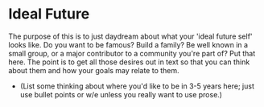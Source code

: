 # Ideal Future

The purpose of this is to just daydream about what your 'ideal future self' looks like. Do you want to be famous? Build a family? Be well known in a small
group, or a major contributor to a community you're part of? Put that here. The point is to get all those desires out in text so that you can think about
them and how your goals may relate to them.

* (List some thinking about where you'd like to be in 3-5 years here; just use bullet points or w/e unless you really want to use prose.)
